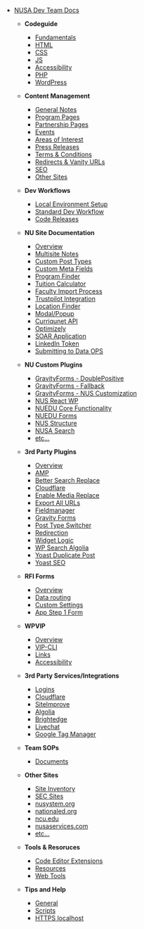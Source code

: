 - [NUSA Dev Team Docs](/)
	- **Codeguide**
		- [Fundamentals](codeguide/fundamentals.md)
		- [HTML](codeguide/html.md)
		- [CSS](codeguide/css.md)
		- [JS](codeguide/js.md)
		- [Accessibility](codeguide/accessibility.md)
		- [PHP](codeguide/php.md)
		- [WordPress](codeguide/wordpress.md)
	- **Content Management**
		- [General Notes](content-management/general-notes.md)
		- [Program Pages](content-management/program-updates.md)
		- [Partnership Pages](content-management/partnership-pages.md)
		- [Events](content-management/events.md)
		- [Areas of Interest](content-management/areas-of-interest.md)
		- [Press Releases](content-management/press-releases.md)
		- [Terms & Conditions](content-management/terms-conditions.md)
		- [Redirects & Vanity URLs](content-management/redirect-vanity-urls.md)
		- [SEO](content-management/seo.md)
		- [Other Sites](content-management/other-sites.md)
	- **Dev Workflows**
		- [Local Environment Setup](workflows/local-environment-import.md)
		- [Standard Dev Workflow](workflows/standard-dev-workflow.md)
		- [Code Releases](workflows/code-releases.md)
	- **NU Site Documentation**
		- [Overview](nu-site-doc/overview.md)
		- [Multisite Notes](nu-site-doc/multisite.md)
		- [Custom Post Types](nu-site-doc/cpts.md)
		- [Custom Meta Fields](nu-site-doc/custom-meta-fields.md)
		- [Program Finder](nu-site-doc/program-finder.md)
		- [Tuition Calculator](nu-site-doc/tuition-calculator.md)
		- [Faculty Import Process](nu-site-doc/faculty-import-process.md)
		- [Trustpilot Integration](nu-site-doc/trustpilot-integration.md)
		- [Location Finder](nu-site-doc/location-finder.md)
		- [Modal/Popup](nu-site-doc/modal-popup.md)
		- [Curriqunet API](nu-site-doc/curriqunet-api.md)
		- [Optimizely](nu-site-doc/optimizely.md)
		- [SOAR Application](nu-site-doc/soar-application.md)
		- [LinkedIn Token](nu-site-doc/linkedin-token.md)
		- [Submitting to Data OPS](nu-site-doc/dataops.md)
	- **NU Custom Plugins**
		- [GravityForms - DoublePositive](nu-plugins-docs/gf-doublepositive.md)
		- [GravityForms - Fallback](nu-plugins-docs/gf-fallback.md)
		- [GravityForms - NUS Customization](nu-plugins-docs/gf-nus-customization.md)
		- [NUS React WP](nu-plugins-docs/nus-react-wp.md)
		- [NUEDU Core Functionality](nu-plugins-docs/nuedu-core-func.md)
		- [NUEDU Forms](nu-plugins-docs/nuedu-forms.md)
		- [NUS Structure](nu-plugins-docs/nus-structure.md)
		- [NUSA Search](nu-plugins-docs/nusa-search.md)
		- [etc...](#)
	- **3rd Party Plugins**
		- [Overview](third-party-plugins/overview.md)
		- [AMP](third-party-plugins/amp.md)
		- [Better Search Replace](third-party-plugins/better-search-replace.md)
		- [Cloudflare](third-party-plugins/cloudflare.md)
		- [Enable Media Replace](third-party-plugins/enable-media-replace.md)
		- [Export All URLs](third-party-plugins/export-all-urls.md)
		- [Fieldmanager](third-party-plugins/fieldmanager.md)
		- [Gravity Forms](third-party-plugins/gravity-forms.md)
		- [Post Type Switcher](third-party-plugins/post-type-switcher.md)
		- [Redirection](third-party-plugins/redirection.md)
		- [Widget Logic](third-party-plugins/widget-logic.md)
		- [WP Search Algolia](third-party-plugins/wp-search-algolia.md)
		- [Yoast Duplicate Post](third-party-plugins/yoast-duplicate-post.md)
		- [Yoast SEO](third-party-plugins/yoast.md)

	- **RFI Forms**
		- [Overview](rfi-forms/overview.md)
		- [Data routing](rfi-forms/data-routing.md)
		- [Custom Settings](rfi-forms/custom-settings.md)
		- [App Step 1 Form](rfi-forms/app-step-one.md)
	- **WPVIP**
		- [Overview](wpvip/overview.md)
		- [VIP-CLI](wpvip/vip-cli.md)
		- [Links](wpvip/links.md)
		- [Accessibility](wpvip/a11y.md)
	- **3rd Party Services/Integrations**
		- [Logins](third-party-services/overview.md)
		- [Cloudflare](third-party-services/cloudflare.md)
		- [SiteImprove](third-party-services/siteimprove.md)
		- [Algolia](third-party-services/algolia.md)
		- [Brightedge](third-party-services/brightedge.md)
		- [Livechat](third-party-services/livechat.md)
		- [Google Tag Manager](third-party-services/google-tag-manager.md)
	- **Team SOPs**
		- [Documents](team-sops/documents.md)
	- **Other Sites**
		- [Site Inventory](other-sites/site-inventory.md)
		- [SEC Sites](other-sites/sec-sites.md)
		- [nusystem.org](other-sites/nusystem-org.md)
		- [nationaled.org](other-sites/nationaled-org.md)
		- [ncu.edu](other-sites/ncu-edu.md)
		- [nusaservices.com](other-sites/nusaservices-com.md)
		- [etc...](#)
	- **Tools & Resoruces**
		- [Code Editor Extensions](tools/code-editor-extensions.md)
		- [Resources](tools/resources.md)
		- [Web Tools](tools/web-tools.md)
	- **Tips and Help**
		- [General](tips-and-help/general.md)
		- [Scripts](tips-and-help/scripts.md)
		- [HTTPS localhost](tips-and-help/https-localhost.md)
